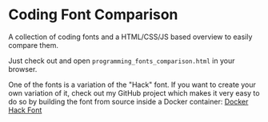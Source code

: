 # Coding Font Comparison

A collection of coding fonts and a HTML/CSS/JS based overview to easily compare them.

Just check out and open `programming_fonts_comparison.html` in your browser.

One of the fonts is a variation of the "Hack" font. If you want to create your own variation of it, check out my GitHub project which makes it very easy to do so by building the font from source inside a Docker container: [Docker Hack Font](https://github.com/CodingMarkus/DockerHackFont)
